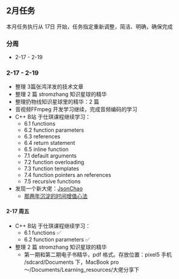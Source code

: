 ## 2月任务

本月任务执行从 17日 开始，任务指定重新调整，简洁、明确，确保完成


### 分周

- 2-17 - 2-19


### 2-17 - 2-19

- 整理 3篇张鸿洋发的技术文章
- 整理 2 篇 stromzhang 知识星球的精华
- 整理扔物线知识星球里的精华：2 篇
- 音视频FFmpeg 开发学习继续，完成音频编码的学习
- C++ B站 于仕琪课程继续学习：
  - 6.1 functions
  - 6.2 function parameters
  - 6.3 references
  - 6.4 return statement
  - 6.5 inline function
  - 7.1 default arguments
  - 7.2 function overloading
  - 7.3 function templates
  - 7.4 function pointers an references
  - 7.5 recursive functions
- 发现一个新大佬：[JsonChao](https://github.com/JsonChao) 
  - [那两年沉淀的时间增值心法](https://juejin.cn/post/7196741149343531045)

#### 2-17 周五

- C++ B站 于仕琪课程继续学习：
  - 6.1 functions ✅
  - 6.2 function parameters ✅
- 整理 2 篇 stromzhang 知识星球的精华
  - 第一期和第二期电子书精华，pdf 格式。存放位置：pixel5 手机 /sdcard/Documents 下，MacBook pro ～/Documents/Learning_resources/大佬分享下
